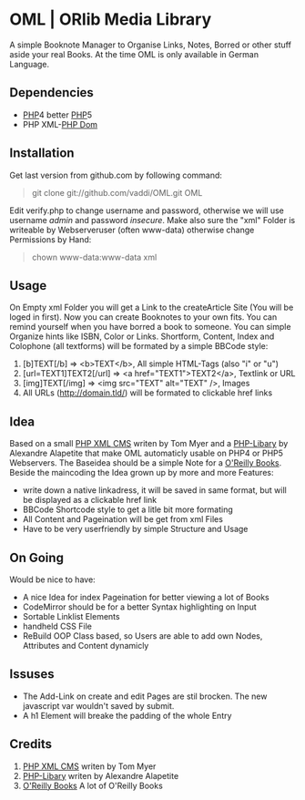 # OML | ORlib Media Library #

A simple Booknote Manager to Organise Links, Notes, Borred or other stuff aside your real Books. 
At the time OML is only available in German Language.


## Dependencies ##

- [PHP][]4 better [PHP][]5
- PHP XML-[PHP Dom][]


## Installation ##

Get last version from github.com by following command:

> git clone git://github.com/vaddi/OML.git OML

Edit verify.php to change username and password, otherwise we will use username *admin* and password *insecure*. Make also sure the "xml" Folder is writeable by Webserveruser (often www-data) otherwise change Permissions by Hand: 

> chown www-data:www-data xml


## Usage ##

On Empty xml Folder you will get a Link to the createArticle Site (You will be loged in first). Now you can create Booknotes to your own fits. You can remind yourself when you have borred a book to someone. You can simple Organize hints like ISBN, Color or Links. 
Shortform, Content, Index and Colophone (all textforms) will be formated by a simple BBCode style:

1.  &#91;b&#93;TEXT&#91;/b&#93; => &lt;b&gt;TEXT&lt;/b&gt;, All simple HTML-Tags (also "i" or "u")
2.  &#91;url=TEXT1&#93;TEXT2&#91;/url&#93; => &lt;a href="TEXT1"&gt;TEXT2&lt;/a&gt;, Textlink or URL
3.  &#91;img&#93;TEXT&#91;/img&#93; => &lt;img src="TEXT" alt="TEXT" /&gt;, Images
4.  All URLs (http://domain.tld/) will be formated to clickable href links


## Idea ##

Based on a small [PHP XML CMS][] writen by Tom Myer and a [PHP-Libary][] by Alexandre Alapetite that make OML automaticly usable on PHP4 or PHP5 Webservers.
The Baseidea should be a simple Note for a [O'Reilly Books][]. Beside the maincoding the Idea grown up by more and more Features:

- write down a native linkadress, it will be saved in same format, but will be displayed as a clickable href link
- BBCode Shortcode style to get a litle bit more formating
- All Content and Pageination will be get from xml Files
- Have to be very userfriendly by simple Structure and Usage


## On Going ##

Would be nice to have:

- A nice Idea for index Pageination for better viewing a lot of Books
- CodeMirror should be for a better Syntax highlighting on Input
- Sortable Linklist Elements
- handheld CSS File
- ReBuild OOP Class based, so Users are able to add own Nodes, Attributes and Content dynamicly


## Issuses ##

- The Add-Link on create and edit Pages are stil brocken. The new javascript var wouldn't saved by submit. 
- A h1 Element will breake the padding of the whole Entry


## Credits ##

1.  [PHP XML CMS][] writen by Tom Myer
2.  [PHP-Libary][] writen by Alexandre Alapetite
3.  [O'Reilly Books][] A lot of O'Reilly Books

[PHP XML CMS]: http://www.sitepoint.com/management-system-php/
[PHP-Libary]: http://alexandre.alapetite.fr/doc-alex/domxml-php4-php5/
[O'Reilly Books]: http://oreilly.com/
[PHP Dom]: http://de.php.net/manual/en/book.dom.php
[PHP]: http://php.net/

